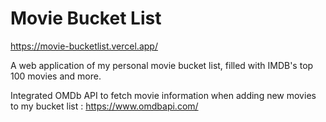 # Movie Bucket List

https://movie-bucketlist.vercel.app/

A web application of my personal movie bucket list, filled with IMDB's top 100 movies and more.

Integrated OMDb API to fetch movie information when adding new movies to my bucket list : https://www.omdbapi.com/

